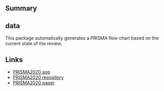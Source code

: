 ## Summary

## data

This package automatically generates a PRISMA flow chart based on the current state of the review.

## Links

- [PRISMA2020 app](https://estech.shinyapps.io/prisma_flowdiagram/)
- [PRISMA2020 repository](https://github.com/prisma-flowdiagram/PRISMA2020)
- [PRISMA2020 paper](https://onlinelibrary.wiley.com/doi/full/10.1002/cl2.1230)
